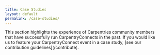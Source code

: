 ```yaml
---
title: Case Studies
layout: default
permalink: /case-studies/
---
```


<section class="intro">
	<p>
	This section highlights the experience of Carpentries community members that have successfully run CarpentryConnects in the past. If you would like us to feature your CarpentryConnect event in a case study, [see our contribution guidelines](/contribute).
	</p>
</section>

<style type="text/css">
figure img { border: 1px solid #999999;}
figure figcaption { font-style: italic; font-size: 0.85em; text-align: center;}
</style>


